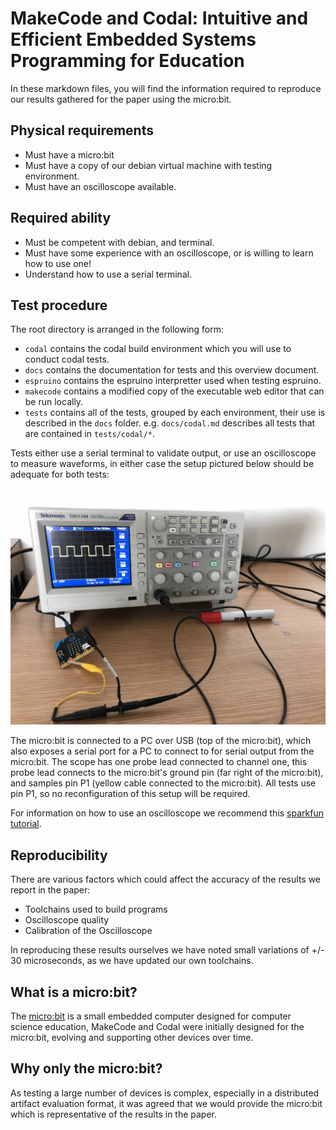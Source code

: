# MakeCode and Codal: Intuitive and Efficient Embedded Systems Programming for Education

In these markdown files, you will find the information required to reproduce our results gathered for the paper using the micro:bit.

## Physical requirements

- Must have a micro:bit
- Must have a copy of our debian virtual machine with testing environment.
- Must have an oscilloscope available.

## Required ability
- Must be competent with debian, and terminal.
- Must have some experience with an oscilloscope, or is willing to learn how to use one!
- Understand how to use a serial terminal.

## Test procedure

The root directory is arranged in the following form:

- `codal` contains the codal build environment which you will use to conduct codal tests.
- `docs` contains the documentation for tests and this overview document.
- `espruino` contains the espruino interpretter used when testing espruino.
- `makecode` contains a modified copy of the executable web editor that can be run locally.
- `tests` contains all of the tests, grouped by each environment, their use is described in the `docs` folder. e.g. `docs/codal.md` describes all tests that are contained in `tests/codal/*`.

Tests either use a serial terminal to validate output, or use an oscilloscope to measure waveforms, in either case the setup pictured below should be adequate for both tests:

![oscilloscope image](images/oscilloscope.JPG)

The micro:bit is connected to a PC over USB (top of the micro:bit), which also exposes a serial port for a PC to connect to for serial output from the micro:bit. The scope has one probe lead connected to channel one, this probe lead connects to the micro:bit's ground pin (far right of the micro:bit), and samples pin P1 (yellow cable connected to the micro:bit). All tests use pin P1, so no reconfiguration of this setup will be required.

For information on how to use an oscilloscope we recommend this [sparkfun tutorial](https://learn.sparkfun.com/tutorials/how-to-use-an-oscilloscope/anatomy-of-an-o-scope#horizontal).

## Reproducibility

There are various factors which could affect the accuracy of the results we report in the paper:

- Toolchains used to build programs
- Oscilloscope quality
- Calibration of the Oscilloscope

In reproducing these results ourselves we have noted small variations of +/- 30 microseconds, as we have updated our own toolchains.

## What is a micro:bit?

The [micro:bit](https://microbit.org) is a small embedded computer designed for computer science education, MakeCode and Codal were initially designed for the micro:bit, evolving and supporting other devices over time.

## Why only the micro:bit?

As testing a large number of devices is complex, especially in a distributed artifact evaluation format, it was agreed that we would provide the micro:bit which is representative of the results in the paper.